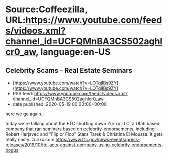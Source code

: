 # Source:Coffeezilla, URL:https://www.youtube.com/feeds/videos.xml?channel_id=UCFQMnBA3CS502aghlcr0_aw, language:en-US

## Celebrity Scams - Real Estate Seminars
 - [https://www.youtube.com/watch?v=LOTqjIBs9ZY](https://www.youtube.com/watch?v=LOTqjIBs9ZY)
 - RSS feed: https://www.youtube.com/feeds/videos.xml?channel_id=UCFQMnBA3CS502aghlcr0_aw
 - date published: 2020-05-19 00:00:00+00:00

here we go again. 

today we're talking about the FTC shutting down Zurixx LLC, a Utah based company that ran seminars based on celebrity-endorsements, including Robert Herjavec and "Flip or Flop" Stars Tarek & Christina  El Moussa. It gets really nasty. 
zurixx.com
https://www.ftc.gov/news-events/press-releases/2019/10/ftc-acts-against-company-using-celebrity-endorsements-bogus

